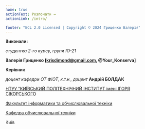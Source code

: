 ```yaml
---
home: true
actionText: Розпочати →
actionLink: /intro/

footer: "ECL 2.0 Licensed | Copyright © 2024 Гриценко Валерія"
---
```



**Виконали:** 

*студентка 2-го курсу, групи ІО-21* 


**Валерія Гриценко [krisdimond@gmail.com, @Your_Konserva]**


**Керівник**

*доцент кафедри ОТ ФІОТ, к.т.н., доцент*<span padding-right:5em></span> **Андрій БОЛДАК** 

[НТУУ "КИЇВСЬКИЙ ПОЛІТЕХНІЧНИЙ ІНСТИТУТ імені ІГОРЯ СІКОРСЬКОГО](https://kpi.ua/)

[Факультет інформатики та обчислювальної техніки](https://fiot.kpi.ua/)

[Кафедра обчислювальної техніки](https://comsys.kpi.ua/)

Київ
